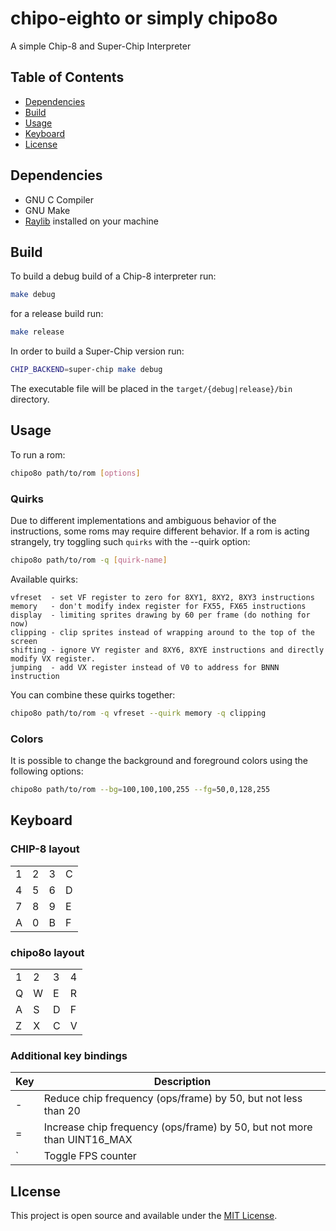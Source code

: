 # chipo-eighto or simply chipo8o
A simple Chip-8 and Super-Chip Interpreter

## Table of Contents

- [Dependencies](#dependencies)
- [Build](#build)
- [Usage](#usage)
- [Keyboard](#keyboard)
- [License](#license)

## Dependencies
* GNU C Compiler
* GNU Make
* [Raylib](https://www.raylib.com/index.html) installed on your machine

## Build
To build a debug build of a Chip-8 interpreter run:
```bash
make debug
```
for a release build run:
```bash
make release
```
In order to build a Super-Chip version run:
```bash
CHIP_BACKEND=super-chip make debug
```

The executable file will be placed in the `target/{debug|release}/bin` directory.
## Usage
To run a rom:
```bash
chipo8o path/to/rom [options]
```

### Quirks
Due to different implementations and ambiguous behavior of the instructions, some roms may require different behavior. If a rom is acting strangely, try toggling such `quirks` with the --quirk option:
```bash
chipo8o path/to/rom -q [quirk-name]
```
Available quirks:
```
vfreset  - set VF register to zero for 8XY1, 8XY2, 8XY3 instructions
memory   - don't modify index register for FX55, FX65 instructions
display  - limiting sprites drawing by 60 per frame (do nothing for now)
clipping - clip sprites instead of wrapping around to the top of the screen
shifting - ignore VY register and 8XY6, 8XYE instructions and directly modify VX register.
jumping  - add VX register instead of V0 to address for BNNN instruction
```
You can combine these quirks together:
```bash
chipo8o path/to/rom -q vfreset --quirk memory -q clipping
```

### Colors
It is possible to change the background and foreground colors using the following options:
```bash
chipo8o path/to/rom --bg=100,100,100,255 --fg=50,0,128,255
```

## Keyboard
### CHIP-8 layout
|   |   |   |   |
|---|---|---|---|
| 1 | 2 | 3 | C |
| 4 | 5 | 6 | D |
| 7 | 8 | 9 | E |
| A | 0 | B | F |

### chipo8o layout
|   |   |   |   |
|---|---|---|---|
| 1 | 2 | 3 | 4 |
| Q | W | E | R |
| A | S | D | F |
| Z | X | C | V |

### Additional key bindings
| Key | Description |
|-----|-------------|
|  -  | Reduce chip frequency (ops/frame) by 50, but not less than 20 |
|  =  | Increase chip frequency (ops/frame) by 50, but not more than UINT16_MAX |
|  `  | Toggle FPS counter |

## LIcense
This project is open source and available under the [MIT License](LICENSE).
